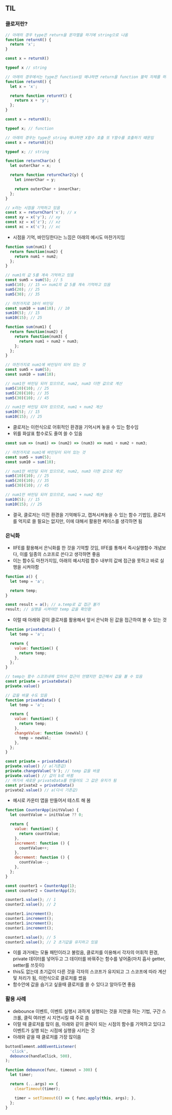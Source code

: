 ## TIL

### 클로저란?
```js
// 아래의 경우 type은 return을 문자열을 하기에 string으로 나옴
function returnX() {
  return 'x';
}

const x = returnX()

typeof x // string

// 아래의 경우에서는 type은 function임 왜냐하면 return을 function 블럭 자체를 하기 떄문임
function returnX() {
  let x = 'x';

  return function returnY() {
    return x + 'y';
  };
}

const x = returnX();

typeof x; // function

// 아래의 경우는 type은 string 왜냐하면 X함수 호출 또 Y함수를 호출하기 떄문임
const x = returnX()()

typeof x; // string
```
```js
function returnChar(x) {
  let outerChar = x;

  return function returnChar2(y) {
    let innerChar = y;

    return outerChar + innerChar;
  };
}

// x라는 시점을 기억하고 있음
const x = returnChar('x'); // x
const xy = x('y'); // xy
const xz = x('z'); // xz
const xc = x('c'); // xc
```
- 시점을 기억, 바인딩한다는 느낌은 아래의 예시도 마찬가지임
```js
function sum(num1) {
  return function(num2) {
    return num1 + num2;
  };
}

// num1의 값 5를 계속 기억하고 있음
const sum5 = sum(5); // 5
sum5(10); // 15 => num1의 값 5를 계속 기억하고 있음
sum5(20); // 25
sum5(30); // 35

// 마찬가지로 10이 바인딩
const sum10 = sum(10); // 10
sum10(5); // 15
sum10(15); // 25
```
```js
function sum(num1) {
  return function(num2) {
    return function(num3) {
      return num1 + num2 + num3;
    };
  };
}

// 마찬가지로 num1에 바인딩이 되어 있는 것
const sum5 = sum(5);
const sum10 = sum(10);

// num1만 바인딩 되어 있으므로, num2, num3 더한 값으로 계산
sum5(10)(10); // 25
sum5(20)(10); // 35
sum5(30)(10); // 45

// num1만 바인딩 되어 있으므로, num1 + num2 계산
sum10(5); // 15
sum10(15); // 25
```
- 클로저는 이런식으로 어휘적인 환경을 기억시켜 놓을 수 있는 함수임
- 위를 화살표 함수로도 줄여 쓸 수 있음
```js
const sum => (num1) => (num2) => (num3) => num1 + num2 + num3;

// 마찬가지로 num1에 바인딩이 되어 있는 것
const sum5 = sum(5);
const sum10 = sum(10);

// num1만 바인딩 되어 있으므로, num2, num3 더한 값으로 계산
sum5(10)(10); // 25
sum5(20)(10); // 35
sum5(30)(10); // 45

// num1만 바인딩 되어 있으므로, num1 + num2 계산
sum10(5); // 15
sum10(15); // 25
```
- 결국, 클로저는 이전 환경을 기억해두고, 캡쳐시켜놓을 수 있는 함수 기법임, 클로저를 억지로 쓸 필요는 없지만, 이에 대해서 활용한 케이스를 생각하면 됨

### 은닉화
- IIFE를 활용해서 은닉화를 한 것을 기억할 것임, IIFE를 통해서 즉시실행함수 개념보다, 이를 일종의 스코프로 쓴다고 생각하면 좋음
- 이는 함수도 마찬가지임, 아래의 예시치럼 함수 내부의 값에 접근을 못하고 바로 실행을 시켜야함
```js
function a() {
  let temp = 'a';

  return temp;
}

const result = a(); // a.temp로 값 접근 불가
result; // 실행을 시켜야만 temp 값을 확인함
```
- 이럴 때 아래와 같이 클로저를 활용해서 앞서 은닉화 된 값을 접근하여 볼 수 있는 것
```js
function privateData() {
  let temp = 'a';

  return {
    value: function() {
      return temp;
    },
  };
}

// temp는 함수 스코프내에 있어서 접근이 안됐지만 접근해서 값을 볼 수 있음
const private = privateData()
private.value()

// 값을 바꿀 수도 있음
function privateData() {
  let temp = 'a';

  return {
    value: function() {
      return temp;
    },
    changeValue: function (newVal) {
      temp = newVal;
    },
  };
}

const private = privateData()
private.value() // a(기존값)
private.changeValue('b'); // temp 값을 바꿈
private.value() // 값이 b로 바뀜
// 여기서 새로운 privateData를 만들어도 그 값은 유지가 됨
const private2 = privateData()
private2.value() // a(다시 기존값)

```
- 예시로 카운터 앱을 만들어서 테스트 해 봄
```js
function CounterApp(initValue) {
  let countValue = initValue ?? 0;

  return {
    value: function() {
      return countValue;
    },
    increment: function () {
      countValue++;
    },
    decrement: function () {
      countValue--;
    },
  };
}

const counter1 = CounterApp(1);
const counter2 = CounterApp(2);

counter1.value(); // 1
counter2.value(); // 2

counter1.increment();
counter1.increment();
counter1.increment();
counter1.increment();

counter1.value(); // 5
counter2.value(); // 2 초기값을 유지하고 있음
```
- 이를 과거에는 모듈 패턴이라고 불렀음, 클로저를 이용해서 각자의 어휘적 환경, private 데이터를 넣어두고 그 데이터를 바꿔주는 함수를 넣어줌(마치 흡사 getter, setter를 쓰듯이)
- this도 없는데 초기값이 다른 것을 각자의 스코프가 유지되고 그 스코프에 따라 계산 및 처리가 됨, 이런식으로 클로저를 썼음
- 함수안에 값을 숨기고 싶을때 클로저를 쓸 수 있다고 알아두면 좋음

### 활용 사례
- debounce 이벤트, 이벤트 실행시 과하게 실행되는 것을 지연을 하는 기법, 구간 스크롤, 클릭 여러번 시 지연시킬 떄 주로 씀
- 이럴 때 클로저를 많이 씀, 아래와 같이 클릭이 되는 시점의 함수를 기억하고 있다고 이벤트가 실행 되는 시점에 실행을 시키는 것
- 아래와 같을 때 클로저를 가장 많이씀
```js
buttonElement.addEventListener(
  'click',
  debounce(handleClick, 500),
);

function debounce(func, timeout = 300) {
  let timer;

  return (...args) => {
    clearTimeout(timer);

    timer = setTimeout(() => { func.apply(this, args); },
  };
}
```
